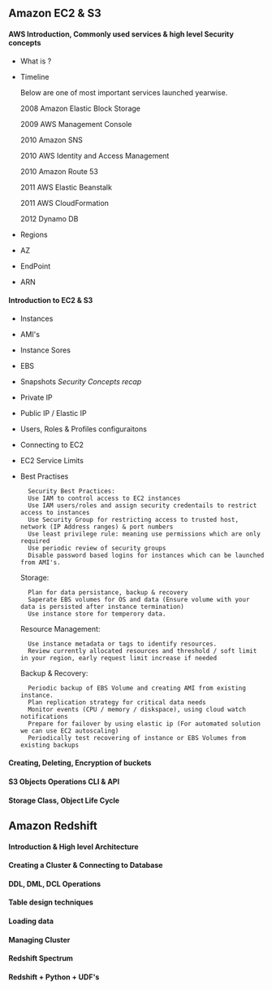 ## Amazon EC2 & S3

#### AWS Introduction, Commonly used services & high level Security concepts 
- What is ? 
- Timeline 
	
	Below are one of most important services launched yearwise. 
        
	2008 Amazon Elastic Block Storage
        
	2009 AWS Management Console
        
	2010 Amazon SNS
        
	2010 AWS Identity and Access Management
        
	2010 Amazon Route 53
        
	2011 AWS Elastic Beanstalk
        
	2011 AWS CloudFormation
        
	2012 Dynamo DB

- Regions
- AZ
- EndPoint
- ARN		

#### Introduction to EC2 & S3
- Instances
- AMI's
- Instance Sores
- EBS
- Snapshots
*Security Concepts recap*
- Private IP 
- Public IP / Elastic IP 
- Users, Roles & Profiles configuraitons
- Connecting to EC2
- EC2 Service Limits
- Best Practises 
		
		Security Best Practices:
		Use IAM to control access to EC2 instances
		Use IAM users/roles and assign security credentails to restrict access to instances 
		Use Security Group for restricting access to trusted host, network (IP Address ranges) & port numbers
		Use least privilege rule: meaning use permissions which are only required
		Use periodic review of security groups
		Disable password based logins for instances which can be launched from AMI's.
		
	Storage:
	
		Plan for data persistance, backup & recovery
		Saperate EBS volumes for OS and data (Ensure volume with your data is persisted after instance termination)
		Use instance store for temperory data.
		
	Resource Management:
	
		Use instance metadata or tags to identify resources.
		Review currently allocated resources and threshold / soft limit in your region, early request limit increase if needed
		
	Backup & Recovery:
	
		Periodic backup of EBS Volume and creating AMI from existing instance.
		Plan replication strategy for critical data needs
		Monitor events (CPU / memory / diskspace), using cloud watch notifications
		Prepare for failover by using elastic ip (For automated solution we can use EC2 autoscaling)
		Periodically test recovering of instance or EBS Volumes from existing backups

#### Creating, Deleting, Encryption of buckets
#### S3 Objects Operations CLI & API 
#### Storage Class, Object Life Cycle

## Amazon Redshift 
#### Introduction & High level Architecture
#### Creating a Cluster  & Connecting to Database
#### DDL, DML, DCL Operations
#### Table design techniques
#### Loading data 
#### Managing Cluster
#### Redshift Spectrum
#### Redshift + Python + UDF's
